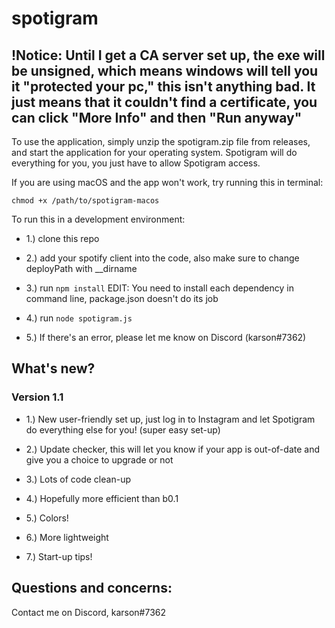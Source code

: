 # spotigram

## !Notice: Until I get a CA server set up, the exe will be unsigned, which means windows will tell you it "protected your pc," this isn't anything bad. It just means that it couldn't find a certificate, you can click "More Info" and then "Run anyway"

To use the application, simply unzip the spotigram.zip file from releases, and start the application for your operating system. Spotigram will do everything for you, you just have to allow Spotigram access.

If you are using macOS and the app won't work, try running this in terminal: 

`chmod +x /path/to/spotigram-macos`



To run this in a development environment:

 - 1.) clone this repo

 - 2.) add your spotify client into the code, also make sure to change deployPath with __dirname

 - 3.) run `npm install` EDIT: You need to install each dependency in command line, package.json doesn't do its job

 - 4.) run `node spotigram.js`

 - 5.) If there's an error, please let me know on Discord (karson#7362)

## What's new?
### Version 1.1

 - 1.) New user-friendly set up, just log in to Instagram and let Spotigram do everything else for you! (super easy set-up)

 - 2.) Update checker, this will let you know if your app is out-of-date and give you a choice to upgrade or not

 - 3.) Lots of code clean-up

 - 4.) Hopefully more efficient than b0.1

 - 5.) Colors!

 - 6.) More lightweight

 - 7.) Start-up tips!


## Questions and concerns:

Contact me on Discord, karson#7362
